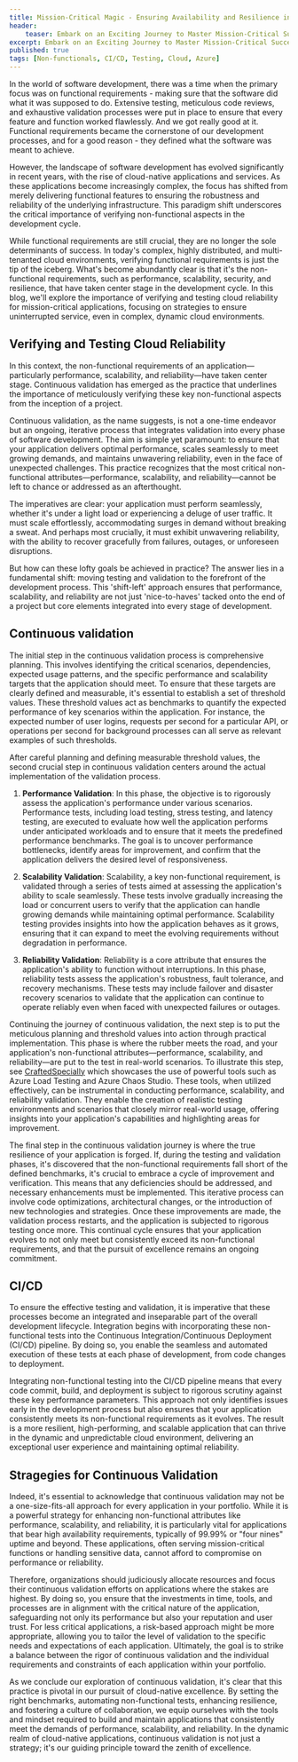 ```yaml
---
title: Mission-Critical Magic - Ensuring Availability and Resilience in Cloud-Native Adventures
header:    
    teaser: Embark on an Exciting Journey to Master Mission-Critical Success in the Cloud: Discover the Secrets of Availability and Resilience!
excerpt: Embark on an Exciting Journey to Master Mission-Critical Success in the Cloud: Discover the Secrets of Availability and Resilience!
published: true
tags: [Non-functionals, CI/CD, Testing, Cloud, Azure]
---
```


In the world of software development, there was a time when the primary focus was on functional requirements - making sure that the software did what it was supposed to do. Extensive testing, meticulous code reviews, and exhaustive validation processes were put in place to ensure that every feature and function worked flawlessly. And we got really good at it. Functional requirements became the cornerstone of our development processes, and for a good reason - they defined what the software was meant to achieve.

However, the landscape of software development has evolved significantly in recent years, with the rise of cloud-native applications and services. As these applications become increasingly complex, the focus has shifted from merely delivering functional features to ensuring the robustness and reliability of the underlying infrastructure. This paradigm shift underscores the critical importance of verifying non-functional aspects in the development cycle.

While functional requirements are still crucial, they are no longer the sole determinants of success. In today's complex, highly distributed, and multi-tenanted cloud environments, verifying functional requirements is just the tip of the iceberg. What's become abundantly clear is that it's the non-functional requirements, such as performance, scalability, security, and resilience, that have taken center stage in the development cycle. In this blog, we'll explore the importance of verifying and testing cloud reliability for mission-critical applications, focusing on strategies to ensure uninterrupted service, even in complex, dynamic cloud environments.

## Verifying and Testing Cloud Reliability

In this context, the non-functional requirements of an application—particularly performance, scalability, and reliability—have taken center stage. Continuous validation has emerged as the practice that underlines the importance of meticulously verifying these key non-functional aspects from the inception of a project.

Continuous validation, as the name suggests, is not a one-time endeavor but an ongoing, iterative process that integrates validation into every phase of software development. The aim is simple yet paramount: to ensure that your application delivers optimal performance, scales seamlessly to meet growing demands, and maintains unwavering reliability, even in the face of unexpected challenges. This practice recognizes that the most critical non-functional attributes—performance, scalability, and reliability—cannot be left to chance or addressed as an afterthought.

The imperatives are clear: your application must perform seamlessly, whether it's under a light load or experiencing a deluge of user traffic. It must scale effortlessly, accommodating surges in demand without breaking a sweat. And perhaps most crucially, it must exhibit unwavering reliability, with the ability to recover gracefully from failures, outages, or unforeseen disruptions.

But how can these lofty goals be achieved in practice? The answer lies in a fundamental shift: moving testing and validation to the forefront of the development process. This 'shift-left' approach ensures that performance, scalability, and reliability are not just 'nice-to-haves' tacked onto the end of a project but core elements integrated into every stage of development.

## Continuous validation

The initial step in the continuous validation process is comprehensive planning. This involves identifying the critical scenarios, dependencies, expected usage patterns, and the specific performance and scalability targets that the application should meet. To ensure that these targets are clearly defined and measurable, it's essential to establish a set of threshold values. These threshold values act as benchmarks to quantify the expected performance of key scenarios within the application. For instance, the expected number of user logins, requests per second for a particular API, or operations per second for background processes can all serve as relevant examples of such thresholds.

After careful planning and defining measurable threshold values, the second crucial step in continuous validation centers around the actual implementation of the validation process.

1. **Performance Validation**: In this phase, the objective is to rigorously assess the application's performance under various scenarios. Performance tests, including load testing, stress testing, and latency testing, are executed to evaluate how well the application performs under anticipated workloads and to ensure that it meets the predefined performance benchmarks. The goal is to uncover performance bottlenecks, identify areas for improvement, and confirm that the application delivers the desired level of responsiveness.

2. **Scalability Validation**: Scalability, a key non-functional requirement, is validated through a series of tests aimed at assessing the application's ability to scale seamlessly. These tests involve gradually increasing the load or concurrent users to verify that the application can handle growing demands while maintaining optimal performance. Scalability testing provides insights into how the application behaves as it grows, ensuring that it can expand to meet the evolving requirements without degradation in performance.

3. **Reliability Validation**: Reliability is a core attribute that ensures the application's ability to function without interruptions. In this phase, reliability tests assess the application's robustness, fault tolerance, and recovery mechanisms. These tests may include failover and disaster recovery scenarios to validate that the application can continue to operate reliably even when faced with unexpected failures or outages.

Continuing the journey of continuous validation, the next step is to put the meticulous planning and threshold values into action through practical implementation. This phase is where the rubber meets the road, and your application's non-functional attributes—performance, scalability, and reliability—are put to the test in real-world scenarios. To illustrate this step, see [CraftedSpecially](https://github.com/tom171296/CraftedSpecially#continuous-validation) which showcases the use of powerful tools such as Azure Load Testing and Azure Chaos Studio. These tools, when utilized effectively, can be instrumental in conducting performance, scalability, and reliability validation. They enable the creation of realistic testing environments and scenarios that closely mirror real-world usage, offering insights into your application's capabilities and highlighting areas for improvement.

The final step in the continuous validation journey is where the true resilience of your application is forged. If, during the testing and validation phases, it's discovered that the non-functional requirements fall short of the defined benchmarks, it's crucial to embrace a cycle of improvement and verification. This means that any deficiencies should be addressed, and necessary enhancements must be implemented. This iterative process can involve code optimizations, architectural changes, or the introduction of new technologies and strategies. Once these improvements are made, the validation process restarts, and the application is subjected to rigorous testing once more. This continual cycle ensures that your application evolves to not only meet but consistently exceed its non-functional requirements, and that the pursuit of excellence remains an ongoing commitment.

## CI/CD
To ensure the effective testing and validation, it is imperative that these processes become an integrated and inseparable part of the overall development lifecycle. Integration begins with incorporating these non-functional tests into the Continuous Integration/Continuous Deployment (CI/CD) pipeline. By doing so, you enable the seamless and automated execution of these tests at each phase of development, from code changes to deployment.

Integrating non-functional testing into the CI/CD pipeline means that every code commit, build, and deployment is subject to rigorous scrutiny against these key performance parameters. This approach not only identifies issues early in the development process but also ensures that your application consistently meets its non-functional requirements as it evolves. The result is a more resilient, high-performing, and scalable application that can thrive in the dynamic and unpredictable cloud environment, delivering an exceptional user experience and maintaining optimal reliability.

## Stragegies for Continuous Validation
Indeed, it's essential to acknowledge that continuous validation may not be a one-size-fits-all approach for every application in your portfolio. While it is a powerful strategy for enhancing non-functional attributes like performance, scalability, and reliability, it is particularly vital for applications that bear high availability requirements, typically of 99.99% or "four nines" uptime and beyond. These applications, often serving mission-critical functions or handling sensitive data, cannot afford to compromise on performance or reliability.

Therefore, organizations should judiciously allocate resources and focus their continuous validation efforts on applications where the stakes are highest. By doing so, you ensure that the investments in time, tools, and processes are in alignment with the critical nature of the application, safeguarding not only its performance but also your reputation and user trust. For less critical applications, a risk-based approach might be more appropriate, allowing you to tailor the level of validation to the specific needs and expectations of each application. Ultimately, the goal is to strike a balance between the rigor of continuous validation and the individual requirements and constraints of each application within your portfolio.

As we conclude our exploration of continuous validation, it's clear that this practice is pivotal in our pursuit of cloud-native excellence. By setting the right benchmarks, automating non-functional tests, enhancing resilience, and fostering a culture of collaboration, we equip ourselves with the tools and mindset required to build and maintain applications that consistently meet the demands of performance, scalability, and reliability. In the dynamic realm of cloud-native applications, continuous validation is not just a strategy; it's our guiding principle toward the zenith of excellence.